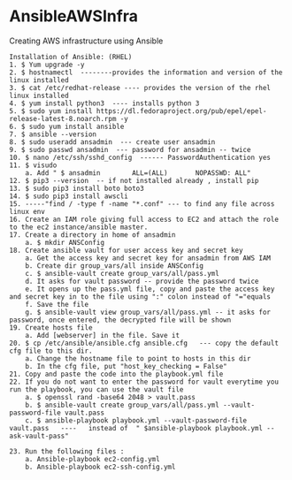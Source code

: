 # AnsibleAWSInfra
Creating AWS infrastructure using Ansible

	Installation of Ansible: (RHEL)
	1. $ Yum upgrade -y
	2. $ hostnamectl  --------provides the information and version of the linux installed
	3. $ cat /etc/redhat-release ---- provides the version of the rhel linux installed
	4. $ yum install python3  ---- installs python 3 
	5. $ sudo yum install https://dl.fedoraproject.org/pub/epel/epel-release-latest-8.noarch.rpm -y
	6. $ sudo yum install ansible
	7. $ ansible --version
	8. $ sudo useradd ansadmin  --- create user ansadmin
	9. $ sudo passwd ansadmin  --- password for ansadmin -- twice
	10. $ nano /etc/ssh/sshd_config  ------ PasswordAuthentication yes
	11. $ visudo 
		a. Add " $ ansadmin        ALL=(ALL)       NOPASSWD: ALL"
	12. $ pip3 --version  -- if not installed already , install pip
	13. $ sudo pip3 install boto boto3
	14. $ sudo pip3 install awscli
	15. -----"find / -type f -name "*.conf" --- to find any file across linux env
	16. Create an IAM role giving full access to EC2 and attach the role to the ec2 instance/ansible master.
	17. Create a directory in home of ansadmin 
		a. $ mkdir ANSConfig
	18. Create ansible vault for user access key and secret key
		a. Get the access key and secret key for ansadmin from AWS IAM
		b. Create dir group_vars/all inside ANSConfig
		c. $ ansible-vault create group_vars/all/pass.yml
		d. It asks for vault password -- provide the password twice
		e. It opens up the pass.yml file, copy and paste the access key and secret key in to the file using ":" colon instead of "="equals
		f. Save the file
		g. $ ansible-vault view group_vars/all/pass.yml -- it asks for password, once entered, the decrypted file will be shown
	19. Create hosts file 
		a. Add [webserver] in the file. Save it
	20. $ cp /etc/ansible/ansible.cfg ansible.cfg   --- copy the default cfg file to this dir.
		a. Change the hostname file to point to hosts in this dir
		b. In the cfg file, put "host_key_checking = False"
	21. Copy and paste the code into the playbook.yml file
	22. If you do not want to enter the password for vault everytime you run the playbook, you can use the vault file
		a. $ openssl rand -base64 2048 > vault.pass
		b. $ ansible-vault create group_vars/all/pass.yml --vault-password-file vault.pass
		c. $ ansible-playbook playbook.yml --vault-password-file vault.pass   ----   instead of  " $ansible-playbook playbook.yml --ask-vault-pass"

	23. Run the following files :
		a. Ansible-playbook ec2-config.yml
		b. Ansible-playbook ec2-ssh-config.yml
